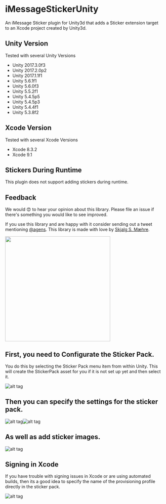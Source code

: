 # iMessageStickerUnity

An iMessage Sticker plugin for Unity3d that adds a Sticker extension target to an Xcode project created by Unity3d.

## Unity Version
Tested with several Unity Versions
* Unity 2017.3.0f3
* Unity 2017.2.0p2
* Unity 2017.1.1f1
* Unity 5.6.1f1
* Unity 5.6.0f3
* Unity 5.5.2f1
* Unity 5.4.5p5
* Unity 5.4.5p3
* Unity 5.4.4f1
* Unity 5.3.8f2

## Xcode Version
Tested with several Xcode Versions
* Xcode 8.3.2
* Xcode 9.1

## Stickers During Runtime
This plugin does not support adding stickers during runtime.

## Feedback

We would 😍 to hear your opinion about this library. Please file an issue if there's something you would like to see improved.

If you use this library and are happy with it consider sending out a tweet mentioning [@agens](https://twitter.com/agens). This library is made with love by [Skjalg S. Mæhre](https://github.com/Skjalgsm).

[<img src="http://static.agens.no/images/agens_logo_w_slogan_avenir_medium.png" width="340" />](http://agens.no/)

## First, you need to Configurate the Sticker Pack.
You do this by selecting the Sticker Pack menu item from within Unity.
This will create the StickerPack asset for you if it is not set up yet and then select it.

![alt tag](https://raw.githubusercontent.com/agens-no/iMessageStickerUnity/master/meta/Configurate.png)

## Then you can specify the settings for the sticker pack.

![alt tag](https://raw.githubusercontent.com/agens-no/iMessageStickerUnity/master/meta/StickerPackAsset.png)![alt tag](https://raw.githubusercontent.com/agens-no/iMessageStickerUnity/master/meta/CustomizingIcons.gif)

## As well as add sticker images.

![alt tag](https://raw.githubusercontent.com/agens-no/iMessageStickerUnity/master/meta/AddingStickers.png)

## Signing in Xcode
If you have trouble with signing issues in Xcode or are using automated builds,
then its a good idea to specify the name of the provisioning profile directly in the sticker pack.

![alt tag](https://raw.githubusercontent.com/agens-no/iMessageStickerUnity/master/meta/Signing.png)

